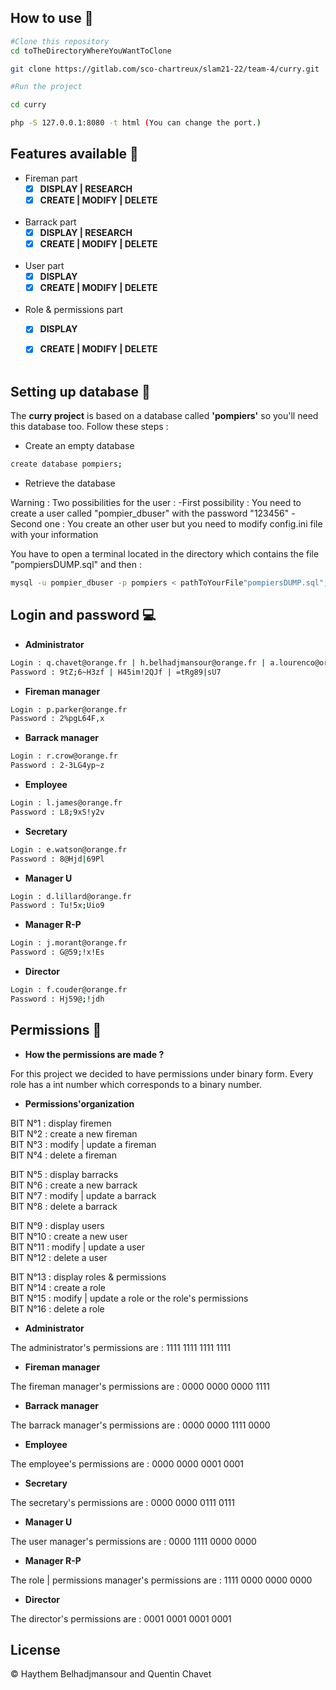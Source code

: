 ## How to use :wave:


```bash
#Clone this repository
cd toTheDirectoryWhereYouWantToClone

git clone https://gitlab.com/sco-chartreux/slam21-22/team-4/curry.git

#Run the project

cd curry

php -S 127.0.0.1:8080 -t html (You can change the port.)
```


## Features available :star2:


* Fireman part
    - [x] **DISPLAY | RESEARCH**
    - [x] **CREATE | MODIFY | DELETE**<br><br>

* Barrack part 
    - [x] **DISPLAY | RESEARCH**
    - [x] **CREATE | MODIFY | DELETE**<br><br>

* User part
    - [x] **DISPLAY**
    - [x] **CREATE | MODIFY | DELETE**<br><br>

* Role & permissions part
    - [x] **DISPLAY**
    - [x] **CREATE | MODIFY | DELETE**<br><br>


## Setting up database :eyes:


The **curry project** is based on a database called **'pompiers'** so you'll need this database too. Follow these steps :

* Create an empty database
```bash
create database pompiers;
```


* Retrieve the database

Warning :   Two possibilities for the user :
            -First possibility : You need to create a user called "pompier_dbuser" with the password "123456"
            -Second one : You create an other user but you need to modify config.ini file with your information

You have to open a terminal located in the directory which contains the file "pompiersDUMP.sql" and then :

```bash
mysql -u pompier_dbuser -p pompiers < pathToYourFile"pompiersDUMP.sql";
```


## Login and password :computer:


* **Administrator**

```bash
Login : q.chavet@orange.fr | h.belhadjmansour@orange.fr | a.lourenco@orange.fr
Password : 9tZ;6~H3zf | H45im!2QJf | =tRg89|sU7
```

* **Fireman manager**

```bash
Login : p.parker@orange.fr
Password : 2%pgL64F,x
```

* **Barrack manager**

```bash
Login : r.crow@orange.fr
Password : 2-3LG4yp~z
```

* **Employee**

```bash
Login : l.james@orange.fr
Password : L8;9xS!y2v
```

* **Secretary**

```bash
Login : e.watson@orange.fr
Password : 8@Hjd|69Pl
```

* **Manager U**

```bash
Login : d.lillard@orange.fr
Password : Tu!5x;Uio9
```

* **Manager R-P**

```bash
Login : j.morant@orange.fr
Password : G@59;!x!Es
```

* **Director**

```bash
Login : f.couder@orange.fr
Password : Hj59@;!jdh
```


## Permissions :open_book:


* **How the permissions are made ?**

For this project we decided to have permissions under binary form.
Every role has a int number which corresponds to a binary number.

* **Permissions'organization**

BIT N°1 : display firemen\
BIT N°2 : create a new fireman\
BIT N°3 : modify | update a fireman\
BIT N°4 : delete a fireman

BIT N°5 : display barracks\
BIT N°6 : create a new barrack\
BIT N°7 : modify | update a barrack\
BIT N°8 : delete a barrack

BIT N°9 : display users\
BIT N°10 : create a new user\
BIT N°11 : modify | update a user\
BIT N°12 : delete a user

BIT N°13 : display roles & permissions\
BIT N°14 : create a role\
BIT N°15 : modify | update a role or the role's permissions\
BIT N°16 : delete a role


* **Administrator**

The administrator's permissions are : 1111 1111 1111 1111


* **Fireman manager**

The fireman manager's permissions are : 0000 0000 0000 1111


* **Barrack manager**

The barrack manager's permissions are : 0000 0000 1111 0000


* **Employee**

The employee's permissions are : 0000 0000 0001 0001

* **Secretary**

The secretary's permissions are : 0000 0000 0111 0111

* **Manager U**

The user manager's permissions are : 0000 1111 0000 0000

* **Manager R-P**

The role | permissions manager's permissions are : 1111 0000 0000 0000

* **Director**

The director's permissions are : 0001 0001 0001 0001


## License


:copyright: Haythem Belhadjmansour and Quentin Chavet
